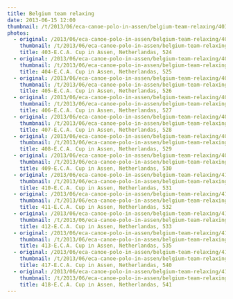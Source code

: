 ```yaml
---
title: Belgium team relaxing
date: 2013-06-15 12:00
thumbnail: /t/2013/06/eca-canoe-polo-in-assen/belgium-team-relaxing/403-e.c.a.-cup-in-assen-netherlandas-524.jpg
photos:
  - original: /2013/06/eca-canoe-polo-in-assen/belgium-team-relaxing/403-e.c.a.-cup-in-assen-netherlandas-524.jpg
    thumbnail: /t/2013/06/eca-canoe-polo-in-assen/belgium-team-relaxing/403-e.c.a.-cup-in-assen-netherlandas-524.jpg
    title: 403-E.C.A. Cup in Assen, Netherlandas, 524
  - original: /2013/06/eca-canoe-polo-in-assen/belgium-team-relaxing/404-e.c.a.-cup-in-assen-netherlandas-525.jpg
    thumbnail: /t/2013/06/eca-canoe-polo-in-assen/belgium-team-relaxing/404-e.c.a.-cup-in-assen-netherlandas-525.jpg
    title: 404-E.C.A. Cup in Assen, Netherlandas, 525
  - original: /2013/06/eca-canoe-polo-in-assen/belgium-team-relaxing/405-e.c.a.-cup-in-assen-netherlandas-526.jpg
    thumbnail: /t/2013/06/eca-canoe-polo-in-assen/belgium-team-relaxing/405-e.c.a.-cup-in-assen-netherlandas-526.jpg
    title: 405-E.C.A. Cup in Assen, Netherlandas, 526
  - original: /2013/06/eca-canoe-polo-in-assen/belgium-team-relaxing/406-e.c.a.-cup-in-assen-netherlandas-527.jpg
    thumbnail: /t/2013/06/eca-canoe-polo-in-assen/belgium-team-relaxing/406-e.c.a.-cup-in-assen-netherlandas-527.jpg
    title: 406-E.C.A. Cup in Assen, Netherlandas, 527
  - original: /2013/06/eca-canoe-polo-in-assen/belgium-team-relaxing/407-e.c.a.-cup-in-assen-netherlandas-528.jpg
    thumbnail: /t/2013/06/eca-canoe-polo-in-assen/belgium-team-relaxing/407-e.c.a.-cup-in-assen-netherlandas-528.jpg
    title: 407-E.C.A. Cup in Assen, Netherlandas, 528
  - original: /2013/06/eca-canoe-polo-in-assen/belgium-team-relaxing/408-e.c.a.-cup-in-assen-netherlandas-529.jpg
    thumbnail: /t/2013/06/eca-canoe-polo-in-assen/belgium-team-relaxing/408-e.c.a.-cup-in-assen-netherlandas-529.jpg
    title: 408-E.C.A. Cup in Assen, Netherlandas, 529
  - original: /2013/06/eca-canoe-polo-in-assen/belgium-team-relaxing/409-e.c.a.-cup-in-assen-netherlandas-530.jpg
    thumbnail: /t/2013/06/eca-canoe-polo-in-assen/belgium-team-relaxing/409-e.c.a.-cup-in-assen-netherlandas-530.jpg
    title: 409-E.C.A. Cup in Assen, Netherlandas, 530
  - original: /2013/06/eca-canoe-polo-in-assen/belgium-team-relaxing/410-e.c.a.-cup-in-assen-netherlandas-531.jpg
    thumbnail: /t/2013/06/eca-canoe-polo-in-assen/belgium-team-relaxing/410-e.c.a.-cup-in-assen-netherlandas-531.jpg
    title: 410-E.C.A. Cup in Assen, Netherlandas, 531
  - original: /2013/06/eca-canoe-polo-in-assen/belgium-team-relaxing/411-e.c.a.-cup-in-assen-netherlandas-532.jpg
    thumbnail: /t/2013/06/eca-canoe-polo-in-assen/belgium-team-relaxing/411-e.c.a.-cup-in-assen-netherlandas-532.jpg
    title: 411-E.C.A. Cup in Assen, Netherlandas, 532
  - original: /2013/06/eca-canoe-polo-in-assen/belgium-team-relaxing/412-e.c.a.-cup-in-assen-netherlandas-533.jpg
    thumbnail: /t/2013/06/eca-canoe-polo-in-assen/belgium-team-relaxing/412-e.c.a.-cup-in-assen-netherlandas-533.jpg
    title: 412-E.C.A. Cup in Assen, Netherlandas, 533
  - original: /2013/06/eca-canoe-polo-in-assen/belgium-team-relaxing/413-e.c.a.-cup-in-assen-netherlandas-535.jpg
    thumbnail: /t/2013/06/eca-canoe-polo-in-assen/belgium-team-relaxing/413-e.c.a.-cup-in-assen-netherlandas-535.jpg
    title: 413-E.C.A. Cup in Assen, Netherlandas, 535
  - original: /2013/06/eca-canoe-polo-in-assen/belgium-team-relaxing/417-e.c.a.-cup-in-assen-netherlandas-540.jpg
    thumbnail: /t/2013/06/eca-canoe-polo-in-assen/belgium-team-relaxing/417-e.c.a.-cup-in-assen-netherlandas-540.jpg
    title: 417-E.C.A. Cup in Assen, Netherlandas, 540
  - original: /2013/06/eca-canoe-polo-in-assen/belgium-team-relaxing/418-e.c.a.-cup-in-assen-netherlandas-541.jpg
    thumbnail: /t/2013/06/eca-canoe-polo-in-assen/belgium-team-relaxing/418-e.c.a.-cup-in-assen-netherlandas-541.jpg
    title: 418-E.C.A. Cup in Assen, Netherlandas, 541
---
```

